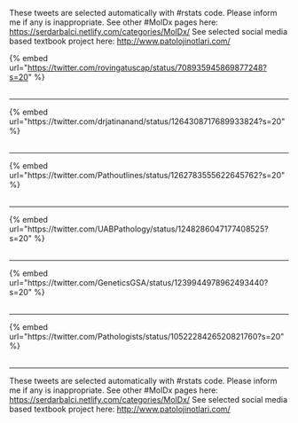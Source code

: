 

These tweets are selected automatically with #rstats code. Please inform me if any is inappropriate.
See other #MolDx pages here: https://serdarbalci.netlify.com/categories/MolDx/ 
See selected social media based textbook project here: http://www.patolojinotlari.com/

{% embed url="https://twitter.com/rovingatuscap/status/708935945869877248?s=20" %}<br>
<br>
<hr>
{% embed url="https://twitter.com/drjatinanand/status/1264308717689933824?s=20" %}<br>
<br>
<hr>
{% embed url="https://twitter.com/Pathoutlines/status/1262783555622645762?s=20" %}<br>
<br>
<hr>
{% embed url="https://twitter.com/UABPathology/status/1248286047177408525?s=20" %}<br>
<br>
<hr>
{% embed url="https://twitter.com/GeneticsGSA/status/1239944978962493440?s=20" %}<br>
<br>
<hr>
{% embed url="https://twitter.com/Pathologists/status/1052228426520821760?s=20" %}<br>
<br>
<hr>


These tweets are selected automatically with #rstats code. Please inform me if any is inappropriate.
See other #MolDx pages here: https://serdarbalci.netlify.com/categories/MolDx/ 
See selected social media based textbook project here: http://www.patolojinotlari.com/
